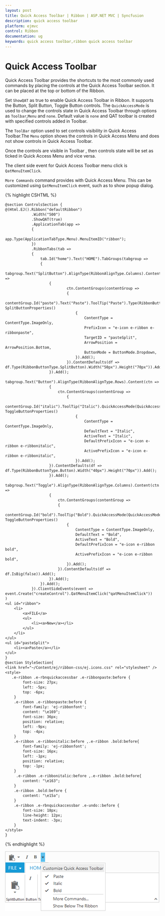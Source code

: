 ```yaml
---
layout: post
title: Quick Access Toolbar | Ribbon | ASP.NET MVC | Syncfusion
description: quick access toolbar
platform: ejmvc
control: Ribbon
documentation: ug
keywords: quick access toolbar,ribbon quick access toolbar
---
```


# Quick Access Toolbar

Quick Access Toolbar provides the shortcuts to the most commonly used commands by placing the controls at the Quick Access Toolbar section. It can be placed at the top or bottom of the Ribbon.

Set `ShowQAT` as true to enable Quick Access Toolbar in Ribbon. It supports the Button, Split Button, Toggle Button controls. The `QuickAccessMode` is used to change the controls state in Quick Access Toolbar through options as `Toolbar`,`Menu` and `none`. Default value is `none` and QAT toolbar is created with specified controls added in Toolbar.

The `ToolBar` option used to set controls visibility in Quick Access Toolbar.The `Menu` option shows the controls in Quick Access Menu and does not show controls in Quick Access Toolbar.

Once the controls are visible in Toolbar , then controls state will be set as ticked in Quick Access Menu and vice versa.

The client side event for Quick Access Toolbar menu click is ` QatMenuItemClick`.

`More Commands` command provides with Quick Access Menu. This can be customized using `QatMenuItemClick` event, such as to show popup dialog. 

{% highlight CSHTML %}

    @section ControlsSection {
    @(Html.EJ().Ribbon("defaultRibbon")
                .Width("500")
                .ShowQAT(true)
                .ApplicationTab(app =>
                {
                    app.Type(ApplicationTabType.Menu).MenuItemID("ribbon");
                })
                .RibbonTabs(tab =>
                {
                    tab.Id("home").Text("HOME").TabGroups(tabgroup =>
                    {
                        tabgroup.Text("SplitButton").AlignType(RibbonAlignType.Columns).Content(ctn =>
                        {
                                ctn.ContentGroups(contentGroup =>
                                {
                                    contentGroup.Id("paste").Text("Paste").ToolTip("Paste").Type(RibbonButtonType.SplitButton).QuickAccessMode(QuickAccessMode.ToolBar).SplitButtonSettings(new SplitButtonProperties()
                                    {
                                        ContentType = ContentType.ImageOnly,
                                        PrefixIcon = "e-icon e-ribbon e-ribbonpaste",
                                        TargetID = "pasteSplit",
                                        ArrowPosition = ArrowPosition.Bottom,
                                        ButtonMode = ButtonMode.Dropdown,
                                    }).Add();
                                }).ContentDefaults(df => df.Type(RibbonButtonType.SplitButton).Width("50px").Height("70px")).Add();                            
                        }).Add();
                        tabgroup.Text("Button").AlignType(RibbonAlignType.Rows).Content(ctn =>
                        {
                            ctn.ContentGroups(contentGroup =>
                                {
                                    contentGroup.Id("italic").ToolTip("Italic").QuickAccessMode(QuickAccessMode.ToolBar).Type(RibbonButtonType.ToggleButton).ToggleButtonSettings(new ToggleButtonProperties()
                                    {
                                        ContentType = ContentType.ImageOnly,
                                        DefaultText = "Italic",
                                        ActiveText = "Italic",
                                        DefaultPrefixIcon = "e-icon e-ribbon e-ribbonitalic",
                                        ActivePrefixIcon = "e-icon e-ribbon e-ribbonitalic",                                        
                                    }).Add();
                        }).ContentDefaults(df => df.Type(RibbonButtonType.Button).Width("40px").Height("70px")).Add();
                        }).Add();
                        tabgroup.Text("Toggle").AlignType(RibbonAlignType.Columns).Content(ctn =>
                        {
                            ctn.ContentGroups(contentGroup =>
                            {
                                contentGroup.Id("bold").ToolTip("Bold").QuickAccessMode(QuickAccessMode.ToolBar).Type(RibbonButtonType.ToggleButton).ToggleButtonSettings(new ToggleButtonProperties()
                                {
                                    ContentType = ContentType.ImageOnly,
                                    DefaultText = "Bold",
                                    ActiveText = "Bold",
                                    DefaultPrefixIcon = "e-icon e-ribbon bold",
                                    ActivePrefixIcon = "e-icon e-ribbon bold",
                                }).Add();
                            }).ContentDefaults(df => df.IsBig(false)).Add();                                                
                        }).Add();
                    }).Add();
                }).ClientSideEvents(event => event.Create("createControl").QatMenuItemClick("qatMenuItemClick"))
    )
    <ul id="ribbon">
        <li>
            <a>FILE</a>
            <ul>
                <li><a>New</a></li>
            </ul>
        </li>
    </ul>
    <ul id="pasteSplit">
        <li><a>Paste</a></li>
    </ul>
    }
    @section StyleSection{
    <link href="~/Content/ej/ribbon-css/ej.icons.css" rel="stylesheet" />
    <style>
       .e-ribbon .e-rbnquickaccessbar .e-ribbonpaste:before {
            font-size: 27px;
            left: -5px;
            top: -6px;
        }
        .e-ribbon .e-ribbonpaste:before {
            font-family: 'ej-ribbonfont';
            content: "\e169";
            font-size: 36px;
            position: relative;
            left: -9px;
            top: -4px;
        }
        .e-ribbon .e-ribbonitalic:before ,.e-ribbon .bold:before{
            font-family: 'ej-ribbonfont';
            font-size: 16px;
            left: -1px;
            position: relative;
            top: -1px;
        }
         .e-ribbon .e-ribbonitalic:before ,.e-ribbon .bold:before{
            content: "\e163";
        }
        .e-ribbon .bold:before {
            content: "\e15a";
        }
        .e-ribbon .e-rbnquickaccessbar .e-undo::before {
            font-size: 18px;
            line-height: 12px;
            text-indent: -3px;
        }    
    </style>
    }

{% endhighlight %}

![](Quick-Access-Toolbar_images/Quick-Access-Toolbar_img1.png)
